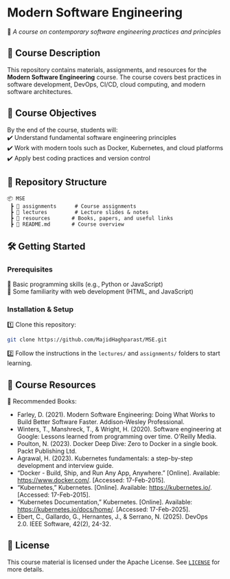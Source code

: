 # **Modern Software Engineering**  
📌 *A course on contemporary software engineering practices and principles*  


## 📖 **Course Description**  
This repository contains materials, assignments, and resources for the **Modern Software Engineering** course. The course covers best practices in software development, DevOps, CI/CD, cloud computing, and modern software architectures.

## 📌 **Course Objectives**  
By the end of the course, students will:  
✔️ Understand fundamental software engineering principles  
✔️ Work with modern tools such as Docker, Kubernetes, and cloud platforms  
✔️ Apply best coding practices and version control  

## 📂 **Repository Structure**  
```
📦 MSE  
 ┣ 📁 assignments      # Course assignments
 ┣ 📁 lectures         # Lecture slides & notes  
 ┣ 📁 resources       # Books, papers, and useful links  
 ┣ 📜 README.md       # Course overview  
 ```

## 🛠 **Getting Started**  
### **Prerequisites**   
🔹 Basic programming skills (e.g., Python or JavaScript)  
🔹 Some familiarity with web development (HTML, and JavaScript)  


### **Installation & Setup**  
1️⃣ Clone this repository:  
   ```sh
   git clone https://github.com/MajidHaghparast/MSE.git
   ```  
2️⃣ Follow the instructions in the `lectures/` and `assignments/` folders to start learning.

## 🔗 **Course Resources**  
📌 Recommended Books:  
- Farley, D. (2021). Modern Software Engineering: Doing What Works to Build Better Software Faster. Addison-Wesley Professional.  
- Winters, T., Manshreck, T., & Wright, H. (2020). Software engineering at Google: Lessons learned from programming over time. O'Reilly Media.
- Poulton, N. (2023). Docker Deep Dive: Zero to Docker in a single book. Packt Publishing Ltd.
- Agrawal, H. (2023). Kubernetes fundamentals: a step-by-step development and interview guide.
- “Docker - Build, Ship, and Run Any App, Anywhere.” [Online]. Available: https://www.docker.com/. [Accessed: 17-Feb-2015]. 
- “Kubernetes,” Kubernetes. [Online]. Available: https://kubernetes.io/. [Accessed: 17-Feb-2015]. 
- “Kubernetes Documentation,” Kubernetes. [Online]. Available: https://kubernetes.io/docs/home/. [Accessed: 17-Feb-2025].
- Ebert, C., Gallardo, G., Hernantes, J., & Serrano, N. (2025). DevOps 2.0. IEEE Software, 42(2), 24-32.


## 📝 **License**  
This course material is licensed under the Apache License. See [`LICENSE`](LICENSE) for more details.
